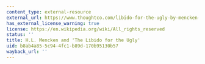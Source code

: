 ```yaml
---
content_type: external-resource
external_url: https://www.thoughtco.com/libido-for-the-ugly-by-mencken-1690254
has_external_license_warning: true
license: https://en.wikipedia.org/wiki/All_rights_reserved
status: ''
title: H.L. Mencken and 'The Libido for the Ugly'
uid: b8ab4a85-5c94-4fc1-b89d-170b95130b57
wayback_url: ''
---
```


